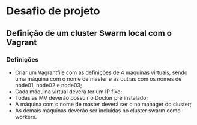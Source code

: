 # Desafio de projeto

## Definição de um cluster Swarm local com o Vagrant

### Definições
* Criar um Vagrantfile com as definições de 4 máquinas virtuais, sendo uma máquina com o nome de master e as outras com os nomes de node01, node02 e node03;
* Cada máquina virtual deverá ter um IP fixo;
* Todas as MV deverão possuir o Docker pré instalado;
* A máquina com o nome de master deverá ser o nó manager do cluster;
* As demais máquinas deverão ser incluídas no cluster swarm como workers.